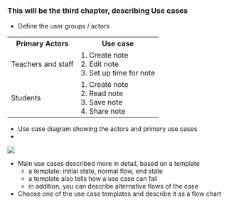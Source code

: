 ### This will be the third chapter, describing Use cases

* Define the user groups / actors 
 
 <table>
  <tr>
    <th>Primary Actors</th>
    <th>Use case</th>
  </tr>
  <tr>
    <td>Teachers and staff </td>
    <td>1. Create note <br/>
        2. Edit note <br/>
        3. Set up time for note <br/>
    </td>
  </tr>
  <tr>
    <td>Students</td>
    <td>1. Create note <br/>
        2. Read note <br/>
        3. Save note <br/>
        4. Share note <br/>
    </td>
  </tr>
</table> 

* Use case diagram showing the actors and primary use cases
* 
<img src="SW.jpg" atl="useCaseDia"/>

* Main use cases described more in detail, based on a template
  * a template: initial state, normal flow, end state
  * a template also tells how a use case can fail
  * in addition, you can describe alternative flows of the case
* Choose one of the use case templates and describe it as a flow chart
